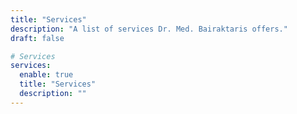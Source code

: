 ```yaml
---
title: "Services"
description: "A list of services Dr. Med. Bairaktaris offers."
draft: false

# Services
services:
  enable: true
  title: "Services"
  description: ""
---
```

